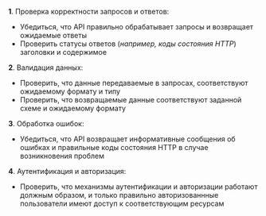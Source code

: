 **1**. Проверка корректности запросов и ответов:  
- Убедиться, что API правильно обрабатывает запросы и возвращает ожидаемые ответы
- Проверить статусы ответов (*например, коды состояния HTTP*) заголовки и содержимое

**2**. Валидация данных:   
- Проверить, что данные передаваемые в запросах, соответствуют ожидаемому формату и типу
- Проверить, что возвращаемые данные соответствуют заданной схеме и ожидаемому формату

**3**.  Обработка ошибок:  
- Убедиться, что API возвращает информативные сообщения об ошибках и правильные коды состояния HTTP в случае возникновения проблем

**4**.  Аутентификация и авторизация: 
- Проверить, что механизмы аутентификации и авторизации работают должным образом, и только правильно авторизованнные пользователи имеют доступ к соответствующим ресурсам   
